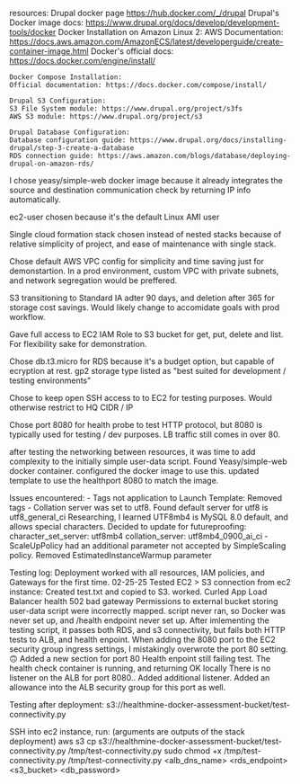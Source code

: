 

resources:
    Drupal docker page
        https://hub.docker.com/_/drupal
    Drupal's Docker image docs: https://www.drupal.org/docs/develop/development-tools/docker
    Docker Installation on Amazon Linux 2:
    AWS Documentation: https://docs.aws.amazon.com/AmazonECS/latest/developerguide/create-container-image.html
    Docker's official docs: https://docs.docker.com/engine/install/

    Docker Compose Installation:
    Official documentation: https://docs.docker.com/compose/install/

    Drupal S3 Configuration:
    S3 File System module: https://www.drupal.org/project/s3fs
    AWS S3 module: https://www.drupal.org/project/s3

    Drupal Database Configuration:
    Database configuration guide: https://www.drupal.org/docs/installing-drupal/step-3-create-a-database
    RDS connection guide: https://aws.amazon.com/blogs/database/deploying-drupal-on-amazon-rds/


I chose yeasy/simple-web docker image because it already integrates the source and destination communication check by returning IP info automatically.


ec2-user chosen because it's the default Linux AMI user

Single cloud formation stack chosen instead of nested stacks because of relative simplicity of project, and ease of maintenance with single stack. 


Chose default AWS VPC config for simplicity and time saving just for demonstartion. In a prod environment, custom VPC with private subnets, and network segregation would be preffered.  


S3 transitioning to Standard IA adter 90 days, and deletion after 365 for storage cost savings. Would likely change to accomidate goals with prod workflow.

Gave full access to EC2 IAM Role to S3 bucket for get, put, delete and list. For flexibility sake for demonstration.

Chose db.t3.micro for RDS because it's a budget option, but capable of ecryption at rest.
gp2 storage type listed as "best suited for development / testing environments"

Chose to keep open SSH access to to EC2 for testing purposes. Would otherwise restrict to HQ CIDR / IP

Chose port 8080 for health probe to test HTTP protocol, but 8080 is typically used for testing / dev purposes. LB traffic still comes in over 80.


after testing the networking between resources, it was time to add complexity to the initially simple user-data script. 
Found Yeasy/simple-web docker container. configured the docker image to use this. updated template to use the healthport 8080 to match the image.






Issues encountered:
    - Tags not application to Launch Template:
        Removed tags
    - Collation server was set to utf8. 
        Found default server for utf8 is utf8_general_ci
        Researching, I learned UTF8mb4 is MySQL 8.0 default, and allows special characters. Decided to update for futureproofing:
            character_set_server: utf8mb4
            collation_server: utf8mb4_0900_ai_ci
    - ScaleUpPolicy had an additional parameter not accepted by SimpleScaling policy.
        Removed EstimatedInstanceWarmup parameter





Testing log:
    Deployment worked with all resources, IAM policies, and Gateways for the first time.    02-25-25
    Tested EC2 > S3 connection
        from ec2 instance:
        Created test.txt and copied to S3. worked.
    Curled App Load Balancer health
        502 bad gateway
        Permissions to external bucket storing user-data script were incorrectly mapped. script never ran, so Docker was never set up, and /health endpoint never set up.
    After imlementing the testing script, it passes both RDS, and s3 connectivity, but fails both HTTP tests to ALB, and health enpoint.
        When adding the 8080 port to the EC2 security group ingress settings, I mistakingly overwrote the port 80 setting. 🙃
        Added a new section for port 80
    Health enpoint still failing test.
        The health check container is running, and returning OK locally
        There is no listener on the ALB for port 8080.. Added additional listener.
        Added an allowance into the ALB security group for this port as well.










Testing after deployment:
s3://healthmine-docker-assessment-bucket/test-connectivity.py

SSH into ec2 instance, run: (arguments are outputs of the stack deployment)
aws s3 cp s3://healthmine-docker-assessment-bucket/test-connectivity.py /tmp/test-connectivity.py
sudo chmod +x /tmp/test-connectivity.py
/tmp/test-connectivity.py <alb_dns_name> <rds_endpoint> <s3_bucket> <db_password>